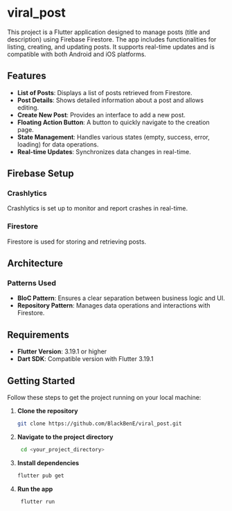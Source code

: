 # viral_post

This project is a Flutter application designed to manage posts (title and description) using Firebase Firestore.
The app includes functionalities for listing, creating, and updating posts. It supports real-time updates and is compatible with both Android and iOS platforms.

## Features

- **List of Posts**: Displays a list of posts retrieved from Firestore.
- **Post Details**: Shows detailed information about a post and allows editing.
- **Create New Post**: Provides an interface to add a new post.
- **Floating Action Button**: A button to quickly navigate to the creation page.
- **State Management**: Handles various states (empty, success, error, loading) for data operations.
- **Real-time Updates**: Synchronizes data changes in real-time.

## Firebase Setup

### Crashlytics
Crashlytics is set up to monitor and report crashes in real-time.

### Firestore
Firestore is used for storing and retrieving posts.

## Architecture

### Patterns Used
- **BloC Pattern**: Ensures a clear separation between business logic and UI.
- **Repository Pattern**: Manages data operations and interactions with Firestore.

## Requirements

- **Flutter Version**: 3.19.1 or higher
- **Dart SDK**: Compatible version with Flutter 3.19.1

## Getting Started

Follow these steps to get the project running on your local machine:

1. **Clone the repository**
   ```sh
   git clone https://github.com/BlackBenE/viral_post.git
   
2. **Navigate to the project directory**
   ```sh
    cd <your_project_directory>
   
3. **Install dependencies**
   ```sh
   flutter pub get
   
4. **Run the app**
   ```sh
    flutter run
